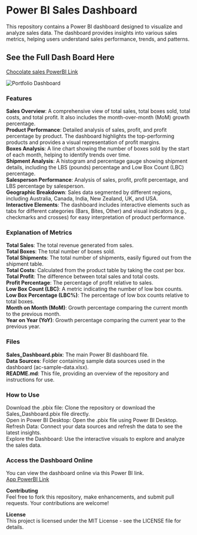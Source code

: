 # **Power BI Sales Dashboard**

This repository contains a Power BI dashboard designed to visualize and analyze sales data. The dashboard provides insights into various sales metrics, helping users understand sales performance, trends, and patterns.

## **See the Full Dash Board Here**   

[Chocolate sales PowerBI Link](https://app.powerbi.com/view?r=eyJrIjoiNzVkNzUwMWMtNGM4Yy00YTQ2LTg5ZDEtMmYyOTA4NmQ3YWQ2IiwidCI6IjE3ZjFhODdlLTJhMjUtNGVhYS1iOWRmLTlkNDM5MDM0YjA4MCIsImMiOjF9)

![Portfolio Dashboard](Chocolatesalespp.png)  
 
### **Features**

**Sales Overview**: A comprehensive view of total sales, total boxes sold, total costs, and total profit. It also includes the month-over-month (MoM) growth percentage.  
**Product Performance**: Detailed analysis of sales, profit, and profit percentage by product. The dashboard highlights the top-performing products and provides a visual representation of profit margins.  
**Boxes Analysis**: A line chart showing the number of boxes sold by the start of each month, helping to identify trends over time.  
**Shipment Analysis**: A histogram and percentage gauge showing shipment details, including the LBS (pounds) percentage and Low Box Count (LBC) percentage.  
**Salesperson Performance**: Analysis of sales, profit, profit percentage, and LBS percentage by salesperson.  
**Geographic Breakdown**: Sales data segmented by different regions, including Australia, Canada, India, New Zealand, UK, and USA.  
**Interactive Elements**: The dashboard includes interactive elements such as tabs for different categories (Bars, Bites, Other) and visual indicators (e.g., checkmarks and crosses) for easy interpretation of product performance.  

### **Explanation of Metrics**

**Total Sales**: The total revenue generated from sales.  
**Total Boxes**: The total number of boxes sold.  
**Total Shipments**: The total number of shipments, easily figured out from the shipment table.  
**Total Costs**: Calculated from the product table by taking the cost per box.  
**Total Profit**: The difference between total sales and total costs.  
**Profit Percentage**: The percentage of profit relative to sales.  
**Low Box Count (LBC)**: A metric indicating the number of low box counts.  
**Low Box Percentage (LBC%)**: The percentage of low box counts relative to total boxes.  
**Month on Month (MoM)**: Growth percentage comparing the current month to the previous month.  
**Year on Year (YoY)**: Growth percentage comparing the current year to the previous year.  

### **Files**

**Sales_Dashboard.pbix**: The main Power BI dashboard file.  
**Data Sources**: Folder containing sample data sources used in the dashboard (ac-sample-data.xlsx).  
**README.md**: This file, providing an overview of the repository and instructions for use.  

### **How to Use**

Download the .pbix file: Clone the repository or download the Sales_Dashboard.pbix file directly.  
Open in Power BI Desktop: Open the .pbix file using Power BI Desktop.  
Refresh Data: Connect your data sources and refresh the data to see the latest insights.  
Explore the Dashboard: Use the interactive visuals to explore and analyze the sales data.  


### **Access the Dashboard Online**  
You can view the dashboard online via this Power BI link.  
[App PowerBI Link](https://app.powerbi.com/view?r=eyJrIjoiNzVkNzUwMWMtNGM4Yy00YTQ2LTg5ZDEtMmYyOTA4NmQ3YWQ2IiwidCI6IjE3ZjFhODdlLTJhMjUtNGVhYS1iOWRmLTlkNDM5MDM0YjA4MCIsImMiOjF9)

**Contributing**  
Feel free to fork this repository, make enhancements, and submit pull requests. Your contributions are welcome!  

**License**  
This project is licensed under the MIT License - see the LICENSE file for details.  
